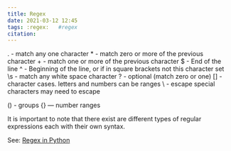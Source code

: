 ```yaml
---
title: Regex
date: 2021-03-12 12:45
tags: :regex:   #regex 
citation: 
---
```

. - match any one character
\* - match zero or more of the previous character 
\+ - match one or more of the previous character 
$ - End of the line
^ - Beginning of the line, or if in square brackets not this character set
\s - match any white space character
? - optional (match zero or one)
[] - character cases. letters and numbers can be ranges
\ - escape special characters may need to escape

() - groups
{} — number ranges

It is important to note that there exist are different types of regular expressions each with their own syntax.

See: [Regex in Python](202105032115.md)

